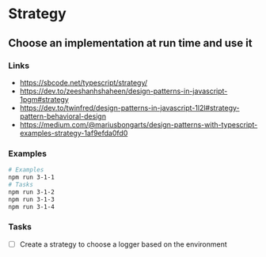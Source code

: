 # Strategy

## Choose an implementation **at run time** and use it

### Links

- https://sbcode.net/typescript/strategy/
- https://dev.to/zeeshanhshaheen/design-patterns-in-javascript-1pgm#strategy
- https://dev.to/twinfred/design-patterns-in-javascript-1l2l#strategy-pattern-behavioral-design
- https://medium.com/@mariusbongarts/design-patterns-with-typescript-examples-strategy-1af9efda0fd0

### Examples

```bash
# Examples
npm run 3-1-1
# Tasks
npm run 3-1-2
npm run 3-1-3
npm run 3-1-4
```

### Tasks

- [ ] Create a strategy to choose a logger based on the environment
